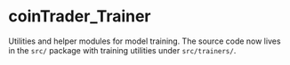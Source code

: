# coinTrader_Trainer

Utilities and helper modules for model training. The source code now lives in the
`src/` package with training utilities under `src/trainers/`.
